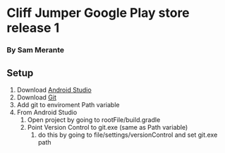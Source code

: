  Cliff Jumper Google Play store release 1
===============
### By Sam Merante

## Setup
1. Download [Android Studio](https://developer.android.com/studio/index.html)
2. Download [Git](https://git-scm.com/downloads)
3. Add git to enviroment Path variable
4. From Android Studio
	1. Open project by going to rootFile/build.gradle
	2. Point Version Control to git.exe (same as Path variable)
		1. do this by going to file/settings/versionControl and set git.exe path